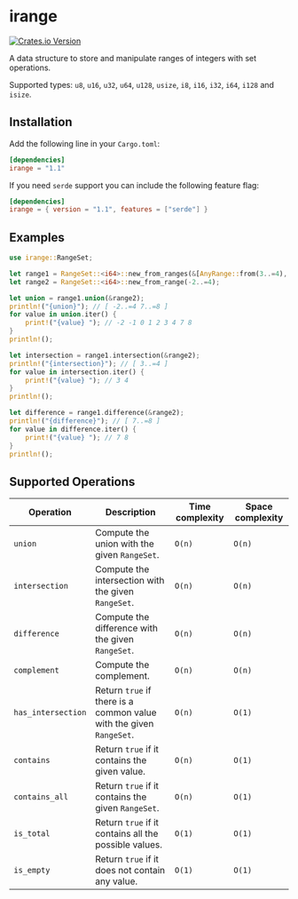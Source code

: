 # irange

[![Crates.io Version](https://img.shields.io/crates/v/irange)](https://crates.io/crates/irange)

A data structure to store and manipulate ranges of integers with set operations.

Supported types: `u8`, `u16`, `u32`, `u64`, `u128`, `usize`, `i8`, `i16`, `i32`, `i64`, `i128` and `isize`.

## Installation

Add the following line in your `Cargo.toml`:

```toml
[dependencies]
irange = "1.1"
```

If you need `serde` support you can include the following feature flag:

```toml
[dependencies]
irange = { version = "1.1", features = ["serde"] }
```

## Examples

```rust
use irange::RangeSet;

let range1 = RangeSet::<i64>::new_from_ranges(&[AnyRange::from(3..=4), AnyRange::from(7..9)]);
let range2 = RangeSet::<i64>::new_from_range(-2..=4);

let union = range1.union(&range2);
println!("{union}"); // [ -2..=4 7..=8 ]
for value in union.iter() {
    print!("{value} "); // -2 -1 0 1 2 3 4 7 8
}
println!();

let intersection = range1.intersection(&range2);
println!("{intersection}"); // [ 3..=4 ]
for value in intersection.iter() {
    print!("{value} "); // 3 4
}
println!();

let difference = range1.difference(&range2);
println!("{difference}"); // [ 7..=8 ]
for value in difference.iter() {
    print!("{value} "); // 7 8
}
println!();
```

## Supported Operations

| Operation | Description | Time complexity | Space complexity |
|---|---|---|---|
| `union` | Compute the union with the given `RangeSet`. | `O(n)` | `O(n)` |
| `intersection` | Compute the intersection with the given `RangeSet`. | `O(n)` | `O(n)` |
| `difference` | Compute the difference with the given `RangeSet`. | `O(n)` | `O(n)` |
| `complement` | Compute the complement. | `O(n)` | `O(n)` |
| `has_intersection` | Return `true` if there is a common value with the given `RangeSet`. | `O(n)` | `O(1)` |
| `contains` | Return `true` if it contains the given value. | `O(n)` | `O(1)` |
| `contains_all` | Return `true` if it contains the given `RangeSet`. | `O(n)` | `O(1)` |
| `is_total` | Return `true` if it contains all the possible values. | `O(1)` | `O(1)` |
| `is_empty` | Return `true` if it does not contain any value. | `O(1)` | `O(1)` |
